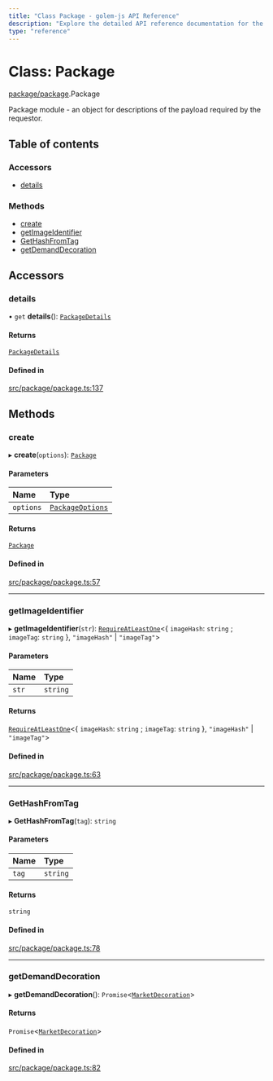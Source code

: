 ```yaml
---
title: "Class Package - golem-js API Reference"
description: "Explore the detailed API reference documentation for the Class Package within the golem-js SDK for the Golem Network."
type: "reference"
---
```

# Class: Package

[package/package](../modules/package_package).Package

Package module - an object for descriptions of the payload required by the requestor.

## Table of contents

### Accessors

- [details](package_package.Package#details)

### Methods

- [create](package_package.Package#create)
- [getImageIdentifier](package_package.Package#getimageidentifier)
- [GetHashFromTag](package_package.Package#gethashfromtag)
- [getDemandDecoration](package_package.Package#getdemanddecoration)

## Accessors

### details

• `get` **details**(): [`PackageDetails`](../interfaces/package_package.PackageDetails)

#### Returns

[`PackageDetails`](../interfaces/package_package.PackageDetails)

#### Defined in

[src/package/package.ts:137](https://github.com/golemfactory/golem-js/blob/effec9a/src/package/package.ts#L137)

## Methods

### create

▸ **create**(`options`): [`Package`](package_package.Package)

#### Parameters

| Name | Type |
| :------ | :------ |
| `options` | [`PackageOptions`](../modules/package_package#packageoptions) |

#### Returns

[`Package`](package_package.Package)

#### Defined in

[src/package/package.ts:57](https://github.com/golemfactory/golem-js/blob/effec9a/src/package/package.ts#L57)

___

### getImageIdentifier

▸ **getImageIdentifier**(`str`): [`RequireAtLeastOne`](../modules/utils_types#requireatleastone)\<\{ `imageHash`: `string` ; `imageTag`: `string`  }, ``"imageHash"`` \| ``"imageTag"``\>

#### Parameters

| Name | Type |
| :------ | :------ |
| `str` | `string` |

#### Returns

[`RequireAtLeastOne`](../modules/utils_types#requireatleastone)\<\{ `imageHash`: `string` ; `imageTag`: `string`  }, ``"imageHash"`` \| ``"imageTag"``\>

#### Defined in

[src/package/package.ts:63](https://github.com/golemfactory/golem-js/blob/effec9a/src/package/package.ts#L63)

___

### GetHashFromTag

▸ **GetHashFromTag**(`tag`): `string`

#### Parameters

| Name | Type |
| :------ | :------ |
| `tag` | `string` |

#### Returns

`string`

#### Defined in

[src/package/package.ts:78](https://github.com/golemfactory/golem-js/blob/effec9a/src/package/package.ts#L78)

___

### getDemandDecoration

▸ **getDemandDecoration**(): `Promise`\<[`MarketDecoration`](../modules/market_builder#marketdecoration)\>

#### Returns

`Promise`\<[`MarketDecoration`](../modules/market_builder#marketdecoration)\>

#### Defined in

[src/package/package.ts:82](https://github.com/golemfactory/golem-js/blob/effec9a/src/package/package.ts#L82)
